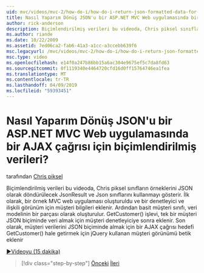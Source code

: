 ```yaml
---
uid: mvc/videos/mvc-2/how-do-i/how-do-i-return-json-formatted-data-for-an-ajax-call-in-an-aspnet-mvc-web-application
title: Nasıl Yaparım Dönüş JSON'u bir ASP.NET MVC Web uygulamasında bir AJAX çağrısı için biçimlendirilmiş verileri? | Microsoft Docs
author: rick-anderson
description: Biçimlendirilmiş verileri bu videoda, Chris piksel sınıfların örneklerini JSON olarak döndürülecek JsonResult ve Json sınıflarını kullanmayı gösterir. İlk olarak, örnek bir MVC web uygulanacağı...
ms.author: riande
ms.date: 10/22/2009
ms.assetid: 7ed06ca2-fab6-41a3-a1cc-a3ccebb639f6
msc.legacyurl: /mvc/videos/mvc-2/how-do-i/how-do-i-return-json-formatted-data-for-an-ajax-call-in-an-aspnet-mvc-web-application
msc.type: video
ms.openlocfilehash: e14f0a247b86bb15a6ac304e9675ef5c7da8fd63
ms.sourcegitcommit: 0f1119340e4464720cfd16d0ff15764746ea1fea
ms.translationtype: MT
ms.contentlocale: tr-TR
ms.lasthandoff: 04/09/2019
ms.locfileid: "59393451"
---
```

# <a name="how-do-i-return-json-formatted-data-for-an-ajax-call-in-an-aspnet-mvc-web-application"></a>Nasıl Yaparım Dönüş JSON'u bir ASP.NET MVC Web uygulamasında bir AJAX çağrısı için biçimlendirilmiş verileri?

tarafından [Chris piksel](https://twitter.com/chrispels)

Biçimlendirilmiş verileri bu videoda, Chris piksel sınıfların örneklerini JSON olarak döndürülecek JsonResult ve Json sınıflarını kullanmayı gösterir. İlk olarak, bir örnek MVC web uygulaması oluşturuldu ve bir denetleyici ve ilişkili görünüm için müşteri bilgileri eklenir. Ardından basit müşteri sınıfı, veri modelinin bir parçası olarak oluşturulur. GetCustomer() işlevi, tek bir müşteri JSON biçiminde veri almak için müşteri denetleyiciye sonra eklenir. Son olarak, müşteri verilerini JSON biçiminde almak için bir AJAX çağrısı hedefi GetCustomer() hale getirmek için jQuery kullanan müşteri görünümü betik eklenir

[&#9654;Videoyu (15 dakika)](https://channel9.msdn.com/Blogs/ASP-NET-Site-Videos/how-do-i-return-json-formatted-data-for-an-ajax-call-in-an-aspnet-mvc-web-application)

> [!div class="step-by-step"]
> [Önceki](aspnet-mvc-how-10-minute-technical-video-for-developers.md)
> [İleri](how-do-i-work-with-data-in-aspnet-mvc-partial-views.md)
